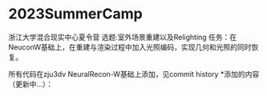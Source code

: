 # 2023SummerCamp
浙江大学混合现实中心夏令营
选题:室外场景重建以及Relighting
任务：在NeuconW基础上，在重建与渲染过程中加入光照编码，实现几何和光照的同时恢复。

所有代码在zju3dv NeuralRecon-W基础上添加，见commit history
*添加的内容（更新中...）：
